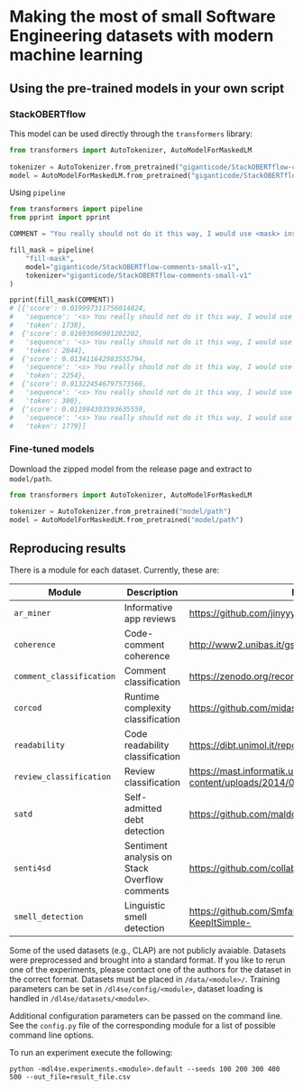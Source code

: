 # Making the most of small Software Engineering datasets with modern machine learning

## Using the pre-trained models in your own script

### StackOBERTflow

This model can be used directly through the `transformers` library:

```python
from transformers import AutoTokenizer, AutoModelForMaskedLM
  
tokenizer = AutoTokenizer.from_pretrained("giganticode/StackOBERTflow-comments-small-v1")
model = AutoModelForMaskedLM.from_pretrained("giganticode/StackOBERTflow-comments-small-v1")
```

Using `pipeline`

```python
from transformers import pipeline
from pprint import pprint

COMMENT = "You really should not do it this way, I would use <mask> instead."

fill_mask = pipeline(
    "fill-mask",
    model="giganticode/StackOBERTflow-comments-small-v1",
    tokenizer="giganticode/StackOBERTflow-comments-small-v1"
)

pprint(fill_mask(COMMENT))
# [{'score': 0.019997311756014824,
#   'sequence': '<s> You really should not do it this way, I would use jQuery instead.</s>',
#   'token': 1738},
#  {'score': 0.01693696901202202,
#   'sequence': '<s> You really should not do it this way, I would use arrays instead.</s>',
#   'token': 2844},
#  {'score': 0.013411642983555794,
#   'sequence': '<s> You really should not do it this way, I would use CSS instead.</s>',
#   'token': 2254},
#  {'score': 0.013224546797573566,
#   'sequence': '<s> You really should not do it this way, I would use it instead.</s>',
#   'token': 300},
#  {'score': 0.011984303593635559,
#   'sequence': '<s> You really should not do it this way, I would use classes instead.</s>',
#   'token': 1779}]
```

### Fine-tuned models

Download the zipped model from the release page and extract to `model/path`.

```python
from transformers import AutoTokenizer, AutoModelForMaskedLM
  
tokenizer = AutoTokenizer.from_pretrained("model/path")
model = AutoModelForMaskedLM.from_pretrained("model/path")
```

## Reproducing results


There is a module for each dataset. Currently, these are: 

| Module | Description |  Dataset URL | 
---------| ------------|--------------|
| `ar_miner` | Informative app reviews | https://github.com/jinyyy666/AR_Miner/tree/master/datasets |
| `coherence` | Code-comment coherence | http://www2.unibas.it/gscanniello/coherence/ |
| `comment_classification` | Comment classification | https://zenodo.org/record/2628361 |
| `corcod` | Runtime complexity classification | https://github.com/midas-research/corcod-dataset |
| `readability` | Code readability classification | https://dibt.unimol.it/report/readability/ |
| `review_classification` | Review classification | https://mast.informatik.uni-hamburg.de/wp-content/uploads/2014/03/REJ_data.zip |
| `satd` | Self-admitted debt detection | https://github.com/maldonado/tse.satd.data |
| `senti4sd` | Sentiment analysis on Stack Overflow comments | https://github.com/collab-uniba/Senti4SD |
| `smell_detection` | Linguistic smell detection | https://github.com/Smfakhoury/SANER-2018-KeepItSimple- |
 
Some of the used datasets (e.g., CLAP) are not publicly avaiable.
Datasets were preprocessed and brought into a standard format. If you like to rerun one of the experiments, please contact
one of the authors for the dataset in the correct format. Datasets must be placed in `/data/<module>/`.
Training parameters can be set in `/dl4se/config/<module>`, dataset loading is handled in `/dl4se/datasets/<module>`.

Additional configuration parameters can be passed on the command line. See the `config.py` file of the corresponding module for a list
of possible command line options.

To run an experiment execute the following:
```
python -mdl4se.experiments.<module>.default --seeds 100 200 300 400 500 --out_file=result_file.csv
```


